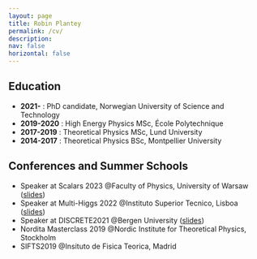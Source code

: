 ```yaml
---
layout: page
title: Robin Plantey
permalink: /cv/
description: 
nav: false
horizontal: false
--- 
```


## Education

- **2021-**     : PhD candidate, Norwegian University of Science and Technology 
- **2019-2020** : High Energy Physics MSc, École Polytechnique
- **2017-2019** : Theoretical Physics MSc, Lund University
- **2014-2017** : Theoretical Physics BSc, Montpellier University

## Conferences and Summer Schools

- Speaker at Scalars 2023 @Faculty of Physics, University of Warsaw 
([slides](/assets/pdf/custodial-symmetry-warsaw.pdf))
- Speaker at Multi-Higgs 2022 @Instituto Superior Tecnico, Lisboa ([slides](/assets/pdf/weinberg3hdm-lisboa.pdf))
- Speaker at DISCRETE2021 @Bergen University ([slides](/assets/pdf/weinberg3hdm.pdf))
- Nordita Masterclass 2019 @Nordic Institute for Theoretical Physics, Stockholm
- SIFTS2019 @Insituto de Fisica Teorica, Madrid

